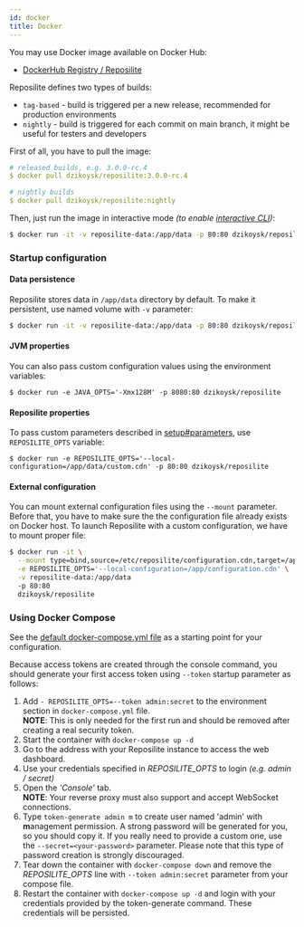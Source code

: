 ```yaml
---
id: docker
title: Docker
---
```


You may use Docker image available on Docker Hub:

- [DockerHub Registry / Reposilite](https://hub.docker.com/r/dzikoysk/reposilite)

Reposilite defines two types of builds:

- `tag-based` - build is triggered per a new release, recommended for production environments
- `nightly` - build is triggered for each commit on main branch, it might be useful for testers and developers

First of all, you have to pull the image:

```yaml
# released builds, e.g. 3.0.0-rc.4
$ docker pull dzikoysk/reposilite:3.0.0-rc.4

# nightly builds
$ docker pull dzikoysk/reposilite:nightly
```

Then,
just run the image in interactive mode
_(to enable [interactive CLI](/guide/manual#interactive-cli))_:

```bash
$ docker run -it -v reposilite-data:/app/data -p 80:80 dzikoysk/reposilite:nightly
```

### Startup configuration

#### Data persistence

Reposilite stores data in `/app/data` directory by default. 
To make it persistent, use named volume with `-v` parameter:

```bash
$ docker run -it -v reposilite-data:/app/data -p 80:80 dzikoysk/reposilite
```

#### JVM properties

You can also pass custom configuration values using the environment variables:

```shell-session
$ docker run -e JAVA_OPTS='-Xmx128M' -p 8080:80 dzikoysk/reposilite
```

#### Reposilite properties

To pass custom parameters described in [setup#parameters](setup#parameters), use `REPOSILITE_OPTS` variable:

```shell-session
$ docker run -e REPOSILITE_OPTS='--local-configuration=/app/data/custom.cdn' -p 80:80 dzikoysk/reposilite
```

#### External configuration

You can mount external configuration files using the `--mount` parameter.
Before that, you have to make sure the the configuration file already exists on Docker host.
To launch Reposilite with a custom configuration, we have to mount proper file:

```bash
$ docker run -it \
  --mount type=bind,source=/etc/reposilite/configuration.cdn,target=/app/configuration.cdn \
  -e REPOSILITE_OPTS='--local-configuration=/app/configuration.cdn' \
  -v reposilite-data:/app/data
  -p 80:80
  dzikoysk/reposilite
```

### Using Docker Compose 

See the [default docker-compose.yml file](https://github.com/dzikoysk/reposilite/blob/main/docker-compose.yml) as a starting point for your configuration.

Because access tokens are created through the console command,
you should generate your first access token using `--token` startup parameter as follows:

1. Add `- REPOSILITE_OPTS=--token admin:secret` to the environment section in `docker-compose.yml` file. <br />
  **NOTE**: This is only needed for the first run and should be removed after creating a real security token.
2. Start the container with `docker-compose up -d`
3. Go to the address with your Reposilite instance to access the web dashboard.
4. Use your credentials specified in _REPOSILITE_OPTS_ to login _(e.g. admin / secret)_
5. Open the _'Console'_ tab. <br />
   **NOTE**: Your reverse proxy must also support and accept WebSocket connections.
6. Type `token-generate admin m` to create user named 'admin' with **m**anagement permission. 
   A strong password will be generated for you, so you should copy it. 
   If you really need to provide a custom one, use the `--secret=<your-password>` parameter. 
   Please note that this type of password creation is strongly discouraged. 
7. Tear down the container with `docker-compose down` and remove the _REPOSILITE_OPTS_ line with `--token admin:secret` parameter from your compose file.
8. Restart the container with `docker-compose up -d` and login with your credentials provided by the token-generate command. These credentials will be persisted.
